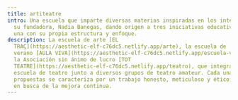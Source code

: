 ```yaml
---
title: artiteatre
intro: Una escuela que imparte diversas materias inspiradas en los intereses de
  su fundadora, Nadia Banegas, dando origen a tres iniciativas educativas, cada
  una con su propia estructura y enfoque.
description: La escuela de arte [EL
  TRAÇ](https://aesthetic-elf-c76dc5.netlify.app/arte), la escuela de
  verano [AULA VIVA](https://aesthetic-elf-c76dc5.netlify.app/escuela-verano) y
  la Asociación sin ánimo de lucro [TOT
  TEATRE](https://aesthetic-elf-c76dc5.netlify.app/teatro), que integra la
  escuela de teatro junto a diversos grupos de teatro amateur. Cada una de estas
  propuestas se caracteriza por un trabajo honesto, meticuloso y ético, siempre
  en busca de la mejora continua.
---
```

